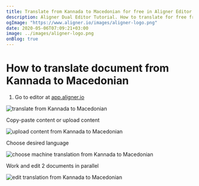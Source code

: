 ```yaml
---
title: Translate from Kannada to Macedonian for free in Aligner Editor
description: Aligner Dual Editor Tutorial. How to translate for free from Kannada to Macedonian. Aligner is multilingual document management platform. 
ogImage: "https://www.aligner.io/images/aligner-logo.png"
date: 2020-05-06T07:09:21+03:00
image: ../images/aligner-logo.png
onBlog: true
---
```


# How to translate document from Kannada to Macedonian

1. Go to editor at [app.aligner.io](https://app.aligner.io "Aligner App web page")

![translate from Kannada to Macedonian](../aligner-blank-editor.png "translate from Kannada to Macedonian")

Copy-paste content or upload content

![upload content from Kannada to Macedonian](../aligner-uploaded-document.png "upload content from Kannada to Macedonian")

Choose desired language

![choose machine translation from Kannada to Macedonian](../aligner-language-dropdown.png "choose machine translation from Kannada to Macedonian")

Work and edit 2 documents in parallel

![edit translation from Kannada to Macedonian](../aligner-double-sitded-editor.png "edit translation from Kannada to Macedonian")

